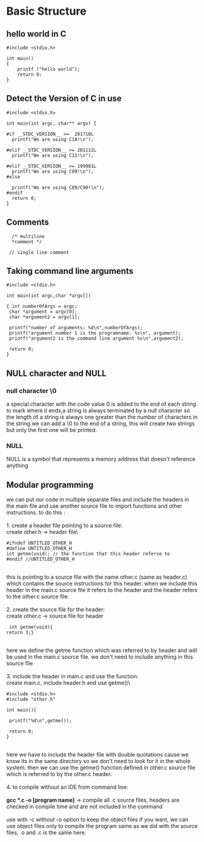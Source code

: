 # Basic Structure

## hello world in C

```
#include <stdio.h>

int main()
{
    printf ("hello world");
    return 0;
}
```

## Detect the Version of C in use

```
#include <stdio.h>

int main(int argc, char** argv) {

#if __STDC_VERSION__ >=  201710L
  printf("We are using C18!\n");
  
#elif __STDC_VERSION__ >= 201112L
  printf("We are using C11!\n");
  
#elif __STDC_VERSION__ >= 199901L
  printf("We are using C99!\n");
#else

  printf("We are using C89/C90!\n");
#endif
  return 0;
}
```

## Comments

```
  /* multiline 
  *comment */
  
 // single line comment
```

## Taking command line arguments

```
#include <stdio.h>

int main(int argc,char *argv[])

{ int numberOfArgs = argc;
 char *argument = argv[0];
 char *argument2 = argv[1];

 printf("number of arguments: %d\n",numberOfArgs);
 printf("argument number 1 is the programname: %s\n", argument);
 printf("argument2 is the command line argument %s\n",argument2);
 
 return 0;
}
```



## &#x20;NULL character and NULL

### &#x20;null character \0

a special character with the code value 0 is added to the end of each string to mark where it ends,a string is always terminated by a null character so the length of a string is always one greater than the number of characters in the string.we can add a \0 to the end of a string, this will create two strings but only the first one will be printed.

### &#x20;NULL

NULL is a symbol that represents a memory address that doesn't reference anything

## Modular programming

we can put our code in multiple separate files and include the headers in the main file and use another source file to import functions and other instructions. to do this :\
\
&#x20;1\. create a header file pointing to a source file:\
&#x20;create other.h → header file\


```
#ifndef UNTITLED_OTHER_H
#define UNTITLED_OTHER_H
int getme(void); // the function that this header referse to
#endif //UNTITLED_OTHER_H

```

\
this is pointing to a source file with the name other.c (same as header.c) which contains the source instructions for this header. when we include this header in the main.c source file it refers to the header and the header refers to the other.c source file.\
\
2\. create the source file for the header:\
create other.c → source file for header

```
 int getme(void){
return 3;}
```

\
&#x20;here we define the getme function which was referred to by header and will be used in the main.c source file. we don't need to include anything in this source file\
\
&#x20;3\. include the header in main.c and use the function:\
&#x20;create main.c, include header.h and use getme()\


```
#include <stdio.h>
#include "other.h"

int main(){

 printf("%d\n",getme());

 return 0;
}
```

\
&#x20;here we have to include the header file with double quotations cause we know its in the same directory so we don't need to look for it in the whole system. then we can use the getme() function defined in other.c source file which is referred to by the other.c header.\
\
&#x20;4\. to compile without an IDE from command line:\
\
&#x20;**gcc \*.c -o \[program name]** → compile all .c source files, headers are checked in compile time and are not included in the command\
\
&#x20;use with -c without -o option to keep the object files if you want, we can use object files only to compile the program same as we did with the source files, .o and .c is the same here.



##
